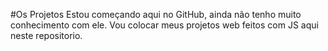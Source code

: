 #Os Projetos
Estou começando aqui no GitHub, ainda não tenho muito conhecimento com ele. Vou colocar meus projetos web feitos com JS aqui neste repositorio.  
